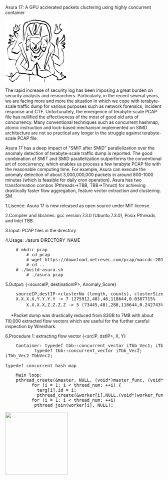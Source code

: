 Asura 17: A GPU acclerated packets cluctering using highly concurrent container<br> 

<img src="asura17.jpeg" width=200 height=200>

The rapid increase of security log has been imposing a great burden on security analysts and researchers. Particularly, in the recent several years, we are facing more and more the situation in which we cope with terabyte-scale traffic dump for various purposes such as network forensics, incident response and CTF. Unfortunately, the emergence of terabyte-scale PCAP file has nullified the effectiveness of the most of good old arts of concurrency. Many conventional techniques such as concurrent hashmap, atomic instruction and lock-based mechanism implemented on SIMD architecture are not so practical any longer in the struggle against terabyte-scale PCAP file.

  Asura 17 has a deep impact of "SMIT after SMID" parallelization over the anomaly detection of terabyte-scale traffic dump is reported. The good combination of SMIT and SMID parallelization outperforms the conventional art of concurrency, which enables us process a few terabyte PCAP file with the reasonable computing time.  For example, Asura can execute the anomaly detection of about 3,000,000,000 packets in around 800-1000 minutes (which is feasible for daily cron operation). Asura has two transformation combos (Pthreads→TBB, TBB→Thrust) for achieving drastically faster flow aggregation, feature vector extraction and clustering. SM

1.Lisence: Asura 17 is now released as open source under MIT license. 

2.Compiler and libraries: gcc version 7.3.0 (Ubuntu 7.3.0), Posix Pthreads and Intel TBB.

3.Input: PCAP files in the directory 

4.Usage: ./asura DIRECTORY_NAME

<pre>
	# mkdir pcap
        # cd pcap 
        # wget https://download.netresec.com/pcap/maccdc-2012/maccdc2012_*.pcap.gz
        # cd ..
	# ./build-asura.sh 
        # ./asura pcap
</pre>

5.Output: {<sourceIP, destinationIP>, Anomaly_Score}

<pre>
	sourceIP,destIP->clusterNo (length, counts), clusterSize, AllSize, Anomaly_score(%)
	X.X.X.X,Y.Y.Y.Y -> 7 (275912,48),46,118644,0.0387715%
　　　   X.X.X.X,Z.Z.Z.Z -> 5 (73445,48),288,118644,0.242743%
</pre>
　
*Packet dump was drastically reduced from 83GB to 7MB with about 110,000 extracted flow vectors which are useful for the further careful inspection by Wireshark.

6.Procedure 1: extracting flow vector {<srcIP, dstIP>, X, Y}
<pre>
	Container: typedef tbb::concurrent_vector<unsigned long long> iTbb_Vec1; iTbb_Vec1 TbbVec1;
		   typedef tbb::concurrent_vector<long> iTbb_Vec2;
iTbb_Vec2 TbbVec2;

typedef concurrent_hash_map<unsigned long long, int, HashCompare>
</pre>

<pre>
	Main loop: 
  	pthread_create(&master, NULL, (void*)master_func, (void*)&targ[0]);
    	  for (i = 1; i < thread_num; ++i) { 
        	targ[i].id = i;
       		pthread_create(&worker[i],NULL,(void*)worker_func,(void*)&targ[i]); }
    	  for (i = 1; i < thread_num; ++i) 
 	       pthread_join(worker[i], NULL);
</pre>

<img src="asura17-procs.jpeg" width=200 height=200>



